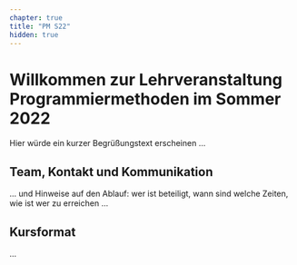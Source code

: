 ```yaml
---
chapter: true
title: "PM S22"
hidden: true
---
```



# Willkommen zur Lehrveranstaltung Programmiermethoden im Sommer 2022

Hier würde ein kurzer Begrüßungstext erscheinen ...

## Team, Kontakt und Kommunikation

...  und Hinweise auf den Ablauf: wer ist beteiligt, wann sind welche Zeiten, wie ist wer zu erreichen ...

## Kursformat

...
